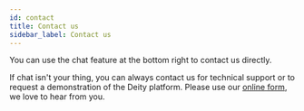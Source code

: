```yaml
---
id: contact
title: Contact us
sidebar_label: Contact us
---
```


You can use the chat feature at the bottom right to contact us directly.

If chat isn't your thing, you can always contact us for technical support or to request a demonstration of the Deity platform. Please use our <a href="https://deity.com/contact" target="_blank" rel="noreferrer noopener">online form</a>, we love to hear from you.
